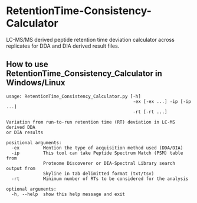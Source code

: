 # RetentionTime-Consistency-Calculator
LC-MS/MS derived peptide retention time deviation calculator across replicates for DDA and DIA derived result files.

## How to use RetentionTime_Consistency_Calculator in Windows/Linux
```
usage: RetentionTime_Consistency_Calculator.py [-h]
                                                -ex [-ex ...] -ip [-ip ...]
                                                -rt [-rt ...]

Variation from run-to-run retention time (RT) deviation in LC-MS derived DDA
or DIA results

positional arguments:
  -ex         Mention the type of acquisition method used (DDA/DIA)
  -ip         This tool can take Peptide Spectrum Match (PSM) table from
              Proteome Discoverer or DIA-Spectral Library search output from
              Skyline in tab delimitted format (txt/tsv)
  -rt         Minimum number of RTs to be considered for the analysis

optional arguments:
  -h, --help  show this help message and exit
```
